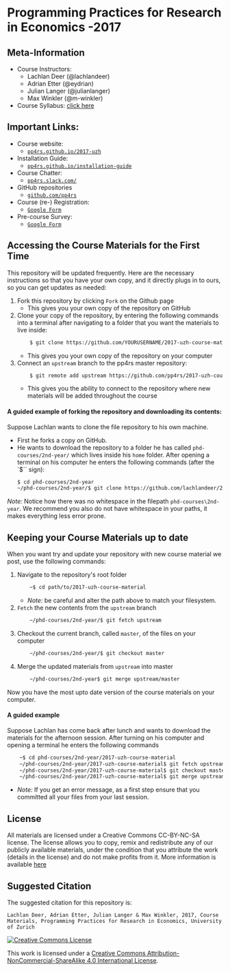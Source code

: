 # Programming Practices for Research in Economics -2017

## Meta-Information

*   Course Instructors:
    * Lachlan Deer (@lachlandeer)
    * Adrian Etter (@eydrian)
    * Julian Langer (@julianlanger)
    * Max Winkler (@m-winkler)
*   Course Syllabus: [click here](./00-syllabus/pp4rs-syllabus.pdf)

## Important Links:

* Course website:
    * [`pp4rs.github.io/2017-uzh`](https://pp4rs.github.io/2017-uzh)
* Installation Guide:
    * [`pp4rs.github.io/installation-guide`](https://pp4rs.github.io/installation-guide)
* Course Chatter:
    * [`pp4rs.slack.com/`](pp4rs.slack.com/)
* GitHub repositories
    * [`github.com/pp4rs`](https://github.com/pp4rs)
* Course (re-) Registration:
    * [`Google Form`](https://goo.gl/forms/aiuUF3cKJGwS9Vb12)
* Pre-course Survey:
    * [`Google Form`](https://goo.gl/forms/CmUNN5fa7AnNaMu32)

## Accessing the Course Materials for the First Time

This repository will be updated frequently.
Here are the necessary instructions so that you have your own copy, and it directly plugs in to ours, so you can get updates as needed:

1. Fork this repository by clicking `Fork` on the Github page
    * This gives you your own copy of the repository on GitHub
2. Clone your copy of the repository, by entering the following commands into a terminal after navigating to a folder that you want the materials to live inside:
    ```bash
        $ git clone https://github.com/YOURUSERNAME/2017-uzh-course-material.git
    ```
    * This gives you your own copy of the repository on your computer
3. Connect an `upstream` branch to the pp4rs master repository:
    ```bash
        $ git remote add upstream https://github.com/pp4rs/2017-uzh-course-material.git
    ```
    * This gives you the ability to connect to the repository where new materials will be added throughout the course

#### A guided example of forking the repository and downloading its contents:

Suppose Lachlan wants to clone the file repository to his own machine.

* First he forks a copy on GitHub.
*  He wants to download the repository to a folder he has called `phd-courses/2nd-year/` which lives inside his `home` folder.
After opening a terminal on his computer he enters the following commands (after the `$`` sign):
    ```bash
    $ cd phd-courses/2nd-year
    ~/phd-courses/2nd-year/$ git clone https://github.com/lachlandeer/2017-uzh-course-material.git
    ```

*Note:* Notice how there was no whitespace in the filepath `phd-courses\2nd-year`.
We recommend you also do not have whitespace in your paths, it makes everything less error prone.

## Keeping your Course Materials up to date

When you want try and update your repository with new course material we post, use the following commands:

1. Navigate to the repository's root folder
    ```bash
        ~$ cd path/to/2017-uzh-course-material
    ```
    * *Note:* be careful and alter the path above to match your filesystem.
1. `Fetch` the new contents from the `upstream` branch
    ```bash
        ~/phd-courses/2nd-year/$ git fetch upstream
    ```
2. Checkout the current branch, called `master`, of the files on your computer
    ```bash
        ~/phd-courses/2nd-year/$ git checkout master
    ```
3. Merge the updated materials from `upstream` into master
    ```bash
        ~/phd-courses/2nd-year$ git merge upstream/master
    ```

Now you have the most upto date version of the course materials on your computer.


#### A guided example

Suppose Lachlan has come back after lunch and wants to download the materials for the afternoon session.
After turning on his computer and opening a terminal he enters the following commands

```bash
    ~$ cd phd-courses/2nd-year/2017-uzh-course-material
    ~/phd-courses/2nd-year/2017-uzh-course-material$ git fetch upstream
    ~/phd-courses/2nd-year/2017-uzh-course-material$ git checkout master
    ~/phd-courses/2nd-year/2017-uzh-course-material$ git merge upstream/master
```

* *Note:* If you get an error message, as a first step ensure that you committed all your files from your last session.


## License

All materials are licensed under a Creative Commons CC-BY-NC-SA license. The license allows you to copy, remix and redistribute any of our publicly available materials, under the condition that you attribute the work (details in the license) and do not make profits from it. More information is available [here](https://pp4rs.github.io/2017-uzh/license/)


## Suggested Citation

The suggested citation for this repository is:

```
Lachlan Deer, Adrian Etter, Julian Langer & Max Winkler, 2017, Course Materials, Programming Practices for Research in Economics, University of Zurich
```

<a rel="license" href="http://creativecommons.org/licenses/by-nc-sa/4.0/"><img alt="Creative Commons License" style="border-width:0" src="https://i.creativecommons.org/l/by-nc-sa/4.0/88x31.png" /></a><br />

This work is licensed under a <a rel="license" href="http://creativecommons.org/licenses/by-nc-sa/4.0/">Creative Commons Attribution-NonCommercial-ShareAlike 4.0 International License</a>.
